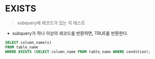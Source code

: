 # EXISTS

> subquery에 레코드가 있는 지 테스트

- subquery가 하나 이상의 레코드를 반환하면, TRUE를 반환한다.

```SQL
SELECT column_name(s)
FROM table_name
WHERE EXISTS (SELECT column_name FROM table_name WHERE condition);
```
